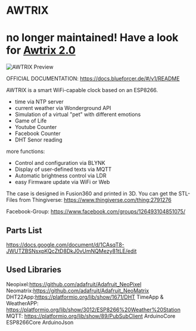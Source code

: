 # AWTRIX

# no longer maintained! Have a look for [Awtrix 2.0](https://docs.blueforcer.de/#/v2/README) 

![AWTRIX Preview](assets/awtrix.jpg?raw=true "AWTRIX")

OFFICIAL DOCUMENTATION:
https://docs.blueforcer.de/#/v1/README



AWTRIX is a smart WiFi-capable clock based on an ESP8266.

- time via NTP server
- current weather via Wonderground API
- Simulation of a virtual "pet" with different emotions 
- Game of Life 
- Youtube Counter
- Facebook Counter
- DHT Senor reading

more functions: 
- Control and configuration via BLYNK
- Display of user-defined texts via MQTT
- Automatic brightness control via LDR
- easy Firmware update via WiFi or Web

The case is designed in Fusion360 and printed in 3D.
You can get the STL-Files from Thingiverse:
https://www.thingiverse.com/thing:2791276

Facebook-Group:
https://www.facebook.com/groups/126493104851075/


## Parts List
https://docs.google.com/document/d/1CAsqT8-JWUTZBSNsxpKQcZtD8DkJ0vUmNQMezy81tLE/edit

## Used Libraries
  Neopixel:https://github.com/adafruit/Adafruit_NeoPixel
  Neomatrix:https://github.com/adafruit/Adafruit_NeoMatrix
  DHT22App:https://platformio.org/lib/show/1671/DHT
  TimeApp & WeatherAPP: https://platformio.org/lib/show/3012/ESP8266%20Weather%20Station
  MQTT: https://platformio.org/lib/show/89/PubSubClient
                        ArduinoCore
                        ESP8266Core
                        ArduinoJson
